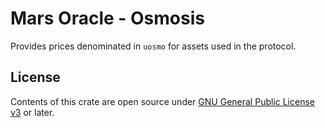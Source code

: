 # Mars Oracle - Osmosis

Provides prices denominated in `uosmo` for assets used in the protocol.

## License

Contents of this crate are open source under [GNU General Public License v3](../../../LICENSE) or later.
